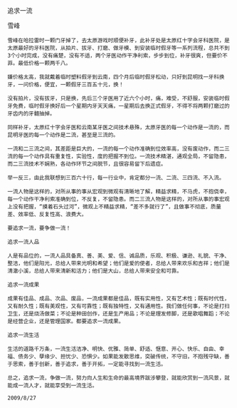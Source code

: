 追求一流
 
雪峰


    雪峰在哈拉雷时一颗门牙掉了，去太原游戏时顺便补牙，此补牙处是太原红十字会牙科医院，是太原最好的牙科医院，从拍片、拔牙、打磨、做牙模、到安装临时假牙等一系列流程，总共不到3个小时完成，没有痛楚，没有不适，两个牙医动作干净利索，步步到位，补牙很爽，但要价不菲。最低价格一颗两千八。

    嫌价格太高，我就戴着临时塑料假牙到云南，四个月后临时假牙松动，只好到昆明找一牙科换牙，一问价格，便宜，一颗假牙三百五十元，换！

    没有拍片，没有拔牙，只是换，先后三个牙医用了近六个小时，痛，难受，不舒服，安装临时假牙免费，临时假牙换好后一个星期内牙天天痛，一星期后去换正式假牙，不得不将两颗打磨过的牙齿内的牙髓抽掉。

    同样补牙，太原红十字会牙医和云南某牙医之间技术悬殊，太原牙医的每一个动作是一流的，而昆明牙医的每一个动作是二流，甚至是三流的。

    一流和二三流之间，其差距是巨大的，一流的每一个动作准确到位效率高，没有废动作，而二三流的每一个动作具有重复性，实验性，度的把握不到位。一流技术精湛，通观全局，不留隐患，而二三流技术不娴熟，各动作环节之间脱节，且很容易留下后遗症。

    举一反三，由此我联想到三百六十行，每一行业中，肯定都分一流、二流、三四流、不入流。

    一流人物是这样的，对所从事的事从宏观到微观有清晰地了解，精益求精，不马虎，不抱侥幸，每一个动作干净利索准确到位，不反复，不留隐患。而二三流人物是这样的，对所从事的事宏观上没有把握，“摸着石头过河”，微观上不精益求精，“差不多就行了”，且做事不彻底，质量差、效率低、反复性高、浪费大。

    要追求一流，要争做一流！

    追求一流人品

    人是有品位的，一流人品具备真、善、美、爱、信、诚品质，乐观、积极、谦逊、礼貌、干净、整洁，他们是阳光，总给人带来光明和希望；他们是爱的使者，总给人带来欢乐和吉祥；他们是清澈小溪，总给人带来清新和活力；他们是大山，总给人带来安全和可靠。

    追求一流成果

    成果有佳品、成品、次品、废品，一流成果都是佳品，既有实用性，又有艺术性；既有时代性，又有耐久性；既有美观性，又有可靠性；既有独特性，又有通用性。我们做任何事，不论是打扫卫生，还是烧汤做菜；不论是种田创作，还是生产用品；不论是理发修脚，还是歌唱舞蹈；不论是经营企业，还是管理国家。都要追求一流成果。

    追求一流生活

    生活的道路千万条，一流生活洁净、明快、优雅、简单、舒适、惬意、开心、快乐、自由、幸福、债务少、孽缘少、担忧少、恐惧少。如果能发散思维，突破传统，不守旧，不抱残守缺，善于思索，善于创新，善于追求，善于开拓，一定能寻找到一流生活。

    总之，追求一流，争做一流，努力向人生和生命的最高境界跋涉攀登，就能欣赏到一流风景，就能成一流人才，就能享受到一流生活。

    2009/8/27
 
 

